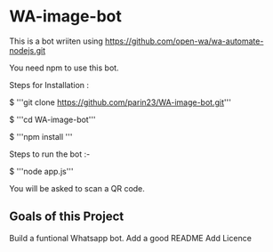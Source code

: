 # WA-image-bot
This is a bot wriiten using https://github.com/open-wa/wa-automate-nodejs.git

You need npm to use this bot.

Steps for Installation :


 $ '''git clone https://github.com/parin23/WA-image-bot.git'''
  
 $ '''cd WA-image-bot'''
 
 $ '''npm install '''
 

Steps to run the bot :- 

 $ '''node app.js'''
 
 You will be asked to scan a QR code.
 
 ## Goals of this Project
Build a funtional Whatsapp bot.
Add a good README
Add Licence
